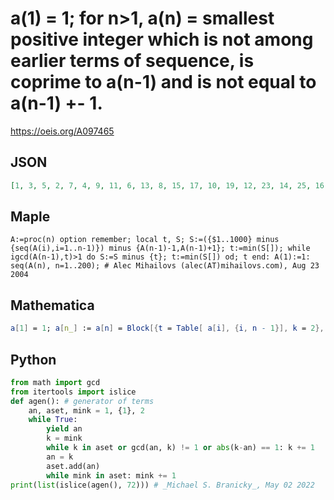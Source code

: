 # a\(1\) \= 1; for n\>1, a\(n\) \= smallest positive integer which is not among earlier terms of sequence, is coprime to a\(n\-1\) and is not equal to a\(n\-1\) \+\- 1\.
https://oeis.org/A097465
## JSON
```JSON
[1, 3, 5, 2, 7, 4, 9, 11, 6, 13, 8, 15, 17, 10, 19, 12, 23, 14, 25, 16, 21, 26, 29, 18, 31, 20, 27, 22, 35, 24, 37, 28, 33, 38, 41, 30, 43, 32, 39, 34, 45, 47, 36, 49, 40, 51, 44, 53, 42, 55, 46, 57, 50, 59, 48, 61, 52, 63, 58, 65, 54, 67, 56, 69, 62, 71, 60, 73, 64, 75, 68, 77]
```
## Maple
```Maple
A:=proc(n) option remember; local t, S; S:=({$1..1000} minus {seq(A(i),i=1..n-1)}) minus {A(n-1)-1,A(n-1)+1}; t:=min(S[]); while igcd(A(n-1),t)>1 do S:=S minus {t}; t:=min(S[]) od; t end: A(1):=1: seq(A(n), n=1..200); # Alec Mihailovs (alec(AT)mihailovs.com), Aug 23 2004
```
## Mathematica
```Mathematica
a[1] = 1; a[n_] := a[n] = Block[{t = Table[ a[i], {i, n - 1}], k = 2}, While[k == a[n - 1] - 1 || k == a[n - 1] + 1 || GCD[a[n - 1], k] != 1 || Position[t, k] != {}, k++ ]; k]; Table[ a[n], {n, 50}] (* _Robert G. Wilson v_, Aug 23 2004 *)
```
## Python
```Python
from math import gcd
from itertools import islice
def agen(): # generator of terms
    an, aset, mink = 1, {1}, 2
    while True:
        yield an
        k = mink
        while k in aset or gcd(an, k) != 1 or abs(k-an) == 1: k += 1
        an = k
        aset.add(an)
        while mink in aset: mink += 1
print(list(islice(agen(), 72))) # _Michael S. Branicky_, May 02 2022
```
